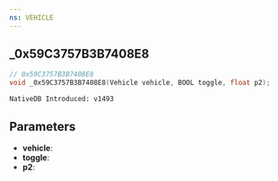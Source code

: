 ```yaml
---
ns: VEHICLE
---
```

## _0x59C3757B3B7408E8

```c
// 0x59C3757B3B7408E8
void _0x59C3757B3B7408E8(Vehicle vehicle, BOOL toggle, float p2);
```

```
NativeDB Introduced: v1493
```

## Parameters
* **vehicle**:
* **toggle**:
* **p2**:
